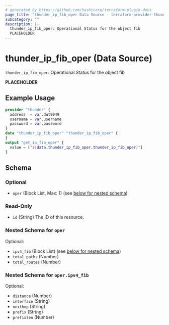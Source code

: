 ```yaml
---
# generated by https://github.com/hashicorp/terraform-plugin-docs
page_title: "thunder_ip_fib_oper Data Source - terraform-provider-thunder"
subcategory: ""
description: |-
  thunder_ip_fib_oper: Operational Status for the object fib
  PLACEHOLDER
---
```


# thunder_ip_fib_oper (Data Source)

`thunder_ip_fib_oper`: Operational Status for the object fib

__PLACEHOLDER__

## Example Usage

```terraform
provider "thunder" {
  address  = var.dut9049
  username = var.username
  password = var.password
}
data "thunder_ip_fib_oper" "thunder_ip_fib_oper" {
}
output "get_ip_fib_oper" {
  value = ["${data.thunder_ip_fib_oper.thunder_ip_fib_oper}"]
}
```

<!-- schema generated by tfplugindocs -->
## Schema

### Optional

- `oper` (Block List, Max: 1) (see [below for nested schema](#nestedblock--oper))

### Read-Only

- `id` (String) The ID of this resource.

<a id="nestedblock--oper"></a>
### Nested Schema for `oper`

Optional:

- `ipv4_fib` (Block List) (see [below for nested schema](#nestedblock--oper--ipv4_fib))
- `total_paths` (Number)
- `total_routes` (Number)

<a id="nestedblock--oper--ipv4_fib"></a>
### Nested Schema for `oper.ipv4_fib`

Optional:

- `distance` (Number)
- `interface` (String)
- `nexthop` (String)
- `prefix` (String)
- `prefixlen` (Number)


